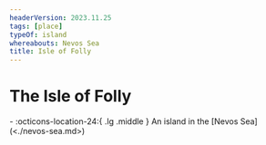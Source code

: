 ```yaml
---
headerVersion: 2023.11.25
tags: [place]
typeOf: island
whereabouts: Nevos Sea
title: Isle of Folly
---
```

# The Isle of Folly
<div class="grid cards ext-narrow-margin ext-one-column" markdown>
-    :octicons-location-24:{ .lg .middle } An island in the [Nevos Sea](<./nevos-sea.md>)  
</div>


